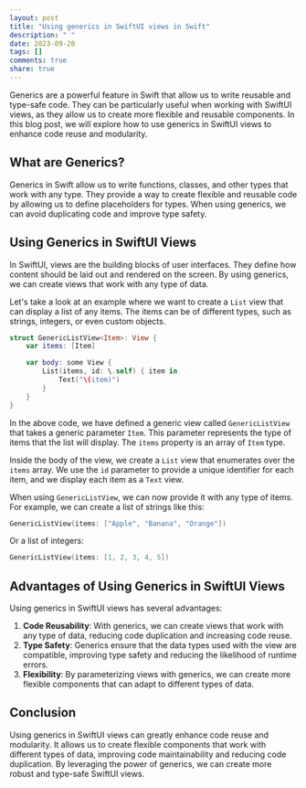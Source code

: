 ```yaml
---
layout: post
title: "Using generics in SwiftUI views in Swift"
description: " "
date: 2023-09-20
tags: []
comments: true
share: true
---
```


Generics are a powerful feature in Swift that allow us to write reusable and type-safe code. They can be particularly useful when working with SwiftUI views, as they allow us to create more flexible and reusable components. In this blog post, we will explore how to use generics in SwiftUI views to enhance code reuse and modularity.

## What are Generics?

Generics in Swift allow us to write functions, classes, and other types that work with any type. They provide a way to create flexible and reusable code by allowing us to define placeholders for types. When using generics, we can avoid duplicating code and improve type safety.

## Using Generics in SwiftUI Views

In SwiftUI, views are the building blocks of user interfaces. They define how content should be laid out and rendered on the screen. By using generics, we can create views that work with any type of data.

Let's take a look at an example where we want to create a `List` view that can display a list of any items. The items can be of different types, such as strings, integers, or even custom objects.

```swift
struct GenericListView<Item>: View {
    var items: [Item]

    var body: some View {
        List(items, id: \.self) { item in
            Text("\(item)")
        }
    }
}
```

In the above code, we have defined a generic view called `GenericListView` that takes a generic parameter `Item`. This parameter represents the type of items that the list will display. The `items` property is an array of `Item` type.

Inside the body of the view, we create a `List` view that enumerates over the `items` array. We use the `id` parameter to provide a unique identifier for each item, and we display each item as a `Text` view.

When using `GenericListView`, we can now provide it with any type of items. For example, we can create a list of strings like this:

```swift
GenericListView(items: ["Apple", "Banana", "Orange"])
```

Or a list of integers:

```swift
GenericListView(items: [1, 2, 3, 4, 5])
```

## Advantages of Using Generics in SwiftUI Views

Using generics in SwiftUI views has several advantages:

1. **Code Reusability**: With generics, we can create views that work with any type of data, reducing code duplication and increasing code reuse.
2. **Type Safety**: Generics ensure that the data types used with the view are compatible, improving type safety and reducing the likelihood of runtime errors.
3. **Flexibility**: By parameterizing views with generics, we can create more flexible components that can adapt to different types of data.

## Conclusion

Using generics in SwiftUI views can greatly enhance code reuse and modularity. It allows us to create flexible components that work with different types of data, improving code maintainability and reducing code duplication. By leveraging the power of generics, we can create more robust and type-safe SwiftUI views.